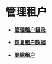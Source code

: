 # 管理租户<a name="admin_guide_000104"></a>

-   **[管理租户目录](管理租户目录-8.md)**  

-   **[恢复租户数据](恢复租户数据-9.md)**  

-   **[删除租户](删除租户-10.md)**  



